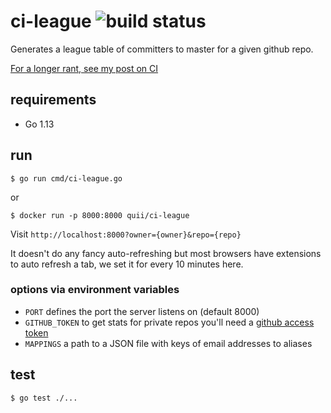 # ci-league ![build status](https://github.com/quii/ci-league/workflows/Test/badge.svg)

Generates a league table of committers to master for a given github repo.

[For a longer rant, see my post on CI](https://quii.dev/Gamifying_Continuous_Integration)

## requirements

- Go 1.13

## run

`$ go run cmd/ci-league.go`

or

`$ docker run -p 8000:8000 quii/ci-league`

Visit `http://localhost:8000?owner={owner}&repo={repo}`

It doesn't do any fancy auto-refreshing but most browsers have extensions to auto refresh a tab, we set it for every 10 minutes here.

### options via environment variables

- `PORT` defines the port the server listens on (default 8000)
- `GITHUB_TOKEN` to get stats for private repos you'll need a [github access token](https://github.com/settings/tokens)
- `MAPPINGS` a path to a JSON file with keys of email addresses to aliases
## test

`$ go test ./...`
